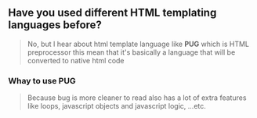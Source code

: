 ## Have you used different HTML templating languages before?

> No, but I hear about html template language like **PUG** which is HTML preprocessor this mean that it's basically a language that will be converted to native html code 

### Whay to use PUG
> Because bug is more cleaner to read also has a lot of extra features like loops, javascript objects and javascript logic, ...etc.
